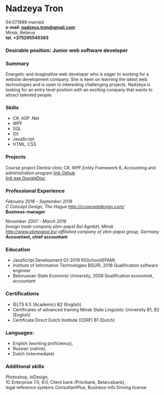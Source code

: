 # Nadzeya Tron

04.07.1986 married  
**e-mail: nadzeya.tron@gmail.com**  
Minsk, Belarus    
**tel. +375295545383**  

### Desirable position: Junior web software developer 

### Summary

Energetic and imaginative web developer who is eager to working for a website development company.
She is keen on learning the latest web technologies and is open to interesting challenging projects. 
Nadzeya is looking for an entry level position with an exciting company 
that wants to attract talented  people. 

### Skills

* C#, ASP .Net 
* WPF 
* SQL 
* Git 
* JavaScript 
* HTML, CSS

### Projects

Course project Dentist clinic C#, WPF,Entity Framework 6, Accounting and administration program 
[link Github](https://github.com/bespodobno/CourseProject_DentistClinic.git)  
[link exe GoogleDisc](https://drive.google.com/open?id=1GfMJp2dmJ6sNNKfNffcXUHKiK64T0upo) 

### Professional Experience

*February 2018 – September 2018*  	
*C Concept Design, The Hague* 
*http://cconceptdesign.com/*  	
**Business-manager**

*November 2007 - March 2016*  	
*foreign trade company ebm-papst Bel AgmbH, Minsk  http://www.ebmpapst.by/* 
*affiliated company of ebm-papst group, Germany*  
**Accountant, chief accountant**

### Education

* JavaScript Development Q1-2019 RSSchool(EPAM)
* Institute of Information Technologies BSUIR, 2018  Qualification software engineer
* Belorussian State Economic University, 2008 Qualification economist, accountant


### Certifications

* IELTS 6.5 (Academic) B2 (English)
* Certificates of advanced training Minsk State Linguistic University B1, B2 (English)
* Certificate Direct Dutch Institute (CERF) B1 (Dutch)

### Languages:

* English (working proficiency),
* Russian (native), 
* Dutch (intermediate)

### Additional skills

Photoshop, InDesign,  	
1C Enterprise 7.0, 8.0, Client bank (Priorbank, Belarusbank), 	
legal reference systems ConsultantPlus, Business-info 
Driving license 
